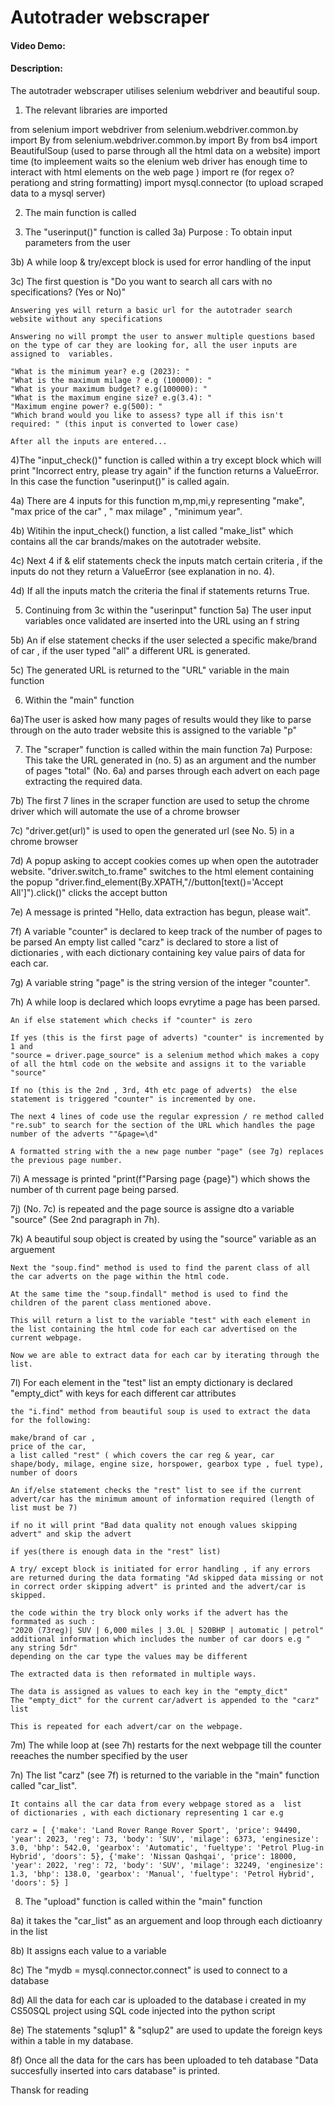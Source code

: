 # Autotrader webscraper
#### Video Demo:  <URL HERE>
#### Description:
The autotrader webscraper utilises selenium webdriver and beautiful soup.

1) The relevant libraries are imported

from selenium import webdriver 
from selenium.webdriver.common.by import By
from selenium.webdriver.common.by import By 
from bs4 import BeautifulSoup (used to parse through all the html data on a website)
import time (to impleement waits so the elenium web driver has enough time to interact with html elements on the web page )
import re  (for regex o?perationg and string formatting)
import mysql.connector (to upload scraped data to a mysql server)

2) The main function is called

3) The "userinput()" function is called 
3a) Purpose : To obtain  input parameters from the user

3b) A while loop & try/except block is used for error handling of the input

3c) The first question is "Do you want to search all cars with no specifications? (Yes or No)"

    Answering yes will return a basic url for the autotrader search website without any specifications

    Answering no will prompt the user to answer multiple questions based on the type of car they are looking for, all the user inputs are assigned to  variables.

    "What is the minimum year? e.g (2023): "
    "What is the maximum milage ? e.g (100000): "
    "What is your maximum budget? e.g(100000): "
    "What is the maximum engine size? e.g(3.4): "
    "Maximum engine power? e.g(500): "
    "Which brand would you like to assess? type all if this isn't required: " (this input is converted to lower case)

    After all the inputs are entered...

4)The "input_check()" function is called within a try except block which will print "Incorrect entry, please try again" if the function returns a ValueError. In this case the function "userinput()" is called again.

4a) There are 4 inputs for this function m,mp,mi,y representing "make", "max price of the car" , " max milage" , "minimum year".

4b) Witihin the input_check() function, a list called "make_list"  which contains all the car brands/makes on the autotrader website.

4c) Next 4 if & elif statements check the inputs match certain criteria , if the inputs do not they return a ValueError (see explanation in no. 4).

4d) If all the inputs match the criteria the final if statements returns True.


5) Continuing from 3c within the "userinput" function
5a) The user input variables once validated are inserted into the URL using an f string

5b) An if else statement checks if the user selected a specific make/brand of car , if the user typed "all" a different URL is generated.

5c) The generated URL is returned to the "URL" variable in the main function

6) Within the "main" function

6a)The user is asked how many pages of results would they like to parse through on the auto trader website this is assigned to the variable "p"

7) The "scraper" function is called within the main function
7a) Purpose: This take the URL generated in (no. 5) as an argument  and the number of pages "total" (No. 6a) and parses through each advert on each page extracting the required data.

7b) The first 7 lines in the scraper function are used to setup the chrome driver which will automate the use of a chrome browser

7c) "driver.get(url)" is used to  open the generated url (see No. 5) in a chrome browser

7d) A popup asking to accept cookies comes up when open the autotrader website.
    "driver.switch_to.frame" switches to the html element containing the popup
    "driver.find_element(By.XPATH,"//button[text()='Accept All']").click()" clicks the accept button

7e) A message is printed "Hello, data extraction has begun, please wait".

7f) A variable "counter" is declared to keep track of the number of pages to be parsed
    An empty list called "carz" is declared to store a list of dictionaries , with each dictionary containing key value pairs of data for each car.

7g) A variable string "page" is the string version of the integer "counter".

7h) A while loop is declared which loops evrytime a page has been parsed.

    An if else statement which checks if "counter" is zero

    If yes (this is the first page of adverts) "counter" is incremented by 1 and 
    "source = driver.page_source" is a selenium method which makes a copy of all the html code on the website and assigns it to the variable "source"

    If no (this is the 2nd , 3rd, 4th etc page of adverts)  the else statement is triggered "counter" is incremented by one.
   
    The next 4 lines of code use the regular expression / re method called "re.sub" to search for the section of the URL which handles the page number of the adverts ""&page=\d"

    A formatted string with the a new page number "page" (see 7g) replaces the previous page number.

7i) A message is printed "print(f"Parsing page {page}") which shows the number of th current page being parsed.

7j) (No. 7c) is repeated and the page source is assigne dto a variable "source" (See 2nd paragraph in 7h).

7k) A beautiful soup object is created by using the "source" variable as an arguement
    
    Next the "soup.find" method is used to find the parent class of all the car adverts on the page within the html code.

    At the same time the "soup.findall" method is used to find the children of the parent class mentioned above. 

    This will return a list to the variable "test" with each element in the list containing the html code for each car advertised on the current webpage.

    Now we are able to extract data for each car by iterating through the list.

7l) For each element in the "test" list 
    an empty dictionary is declared "empty_dict" with keys for each different car attributes

    the "i.find" method from beautiful soup is used to extract the data for the following:

    make/brand of car , 
    price of the car, 
    a list called "rest" ( which covers the car reg & year, car shape/body, milage, engine size, horspower, gearbox type , fuel type),
    number of doors

    An if/else statement checks the "rest" list to see if the current advert/car has the minimum amount of information required (length of list must be 7) 
    
    if no it will print "Bad data quality not enough values skipping advert" and skip the advert

    if yes(there is enough data in the "rest" list)
 
    A try/ except block is initiated for error handling , if any errors are returned during the data formating "Ad skipped data missing or not in correct order skipping advert" is printed and the advert/car is skipped.

    the code within the try block only works if the advert has the formmated as such :
    "2020 (73reg)| SUV | 6,000 miles | 3.0L | 520BHP | automatic | petrol" 
    additional information which includes the number of car doors e.g " any string 5dr"
    depending on the car type the values may be different

    The extracted data is then reformated in multiple ways.
    
    The data is assigned as values to each key in the "empty_dict"
    The "empty_dict" for the current car/advert is appended to the "carz" list

    This is repeated for each advert/car on the webpage. 

7m) The while loop at (see 7h) restarts for the next webpage till the counter reeaches the number specified by the user 

7n) The list "carz" (see 7f) is returned to the variable in the "main" function called "car_list".

    It contains all the car data from every webpage stored as a  list     of dictionaries , with each dictionary representing 1 car e.g 
    
    carz = [ {'make': 'Land Rover Range Rover Sport', 'price': 94490, 'year': 2023, 'reg': 73, 'body': 'SUV', 'milage': 6373, 'enginesize': 3.0, 'bhp': 542.0, 'gearbox': 'Automatic', 'fueltype': 'Petrol Plug-in Hybrid', 'doors': 5}, {'make': 'Nissan Qashqai', 'price': 18000, 'year': 2022, 'reg': 72, 'body': 'SUV', 'milage': 32249, 'enginesize': 1.3, 'bhp': 138.0, 'gearbox': 'Manual', 'fueltype': 'Petrol Hybrid', 'doors': 5} ]

8) The "upload" function is called within the "main" function

8a) it takes the "car_list" as an arguement and loop through each dictioanry in the list

8b) It assigns each value to a variable 

8c) The "mydb = mysql.connector.connect" is used to connect to a database

8d) All the data for each car is uploaded to the database i created in my CS50SQL project  using SQL code injected into the python script

8e) The statements "sqlup1" & "sqlup2" are used to update the foreign keys within a table in my database.

8f) Once all the data for the cars has been uploaded to teh database "Data succesfully inserted into cars database" is printed.

Thansk for reading 
